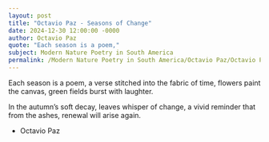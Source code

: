 ```yaml
---
layout: post
title: "Octavio Paz - Seasons of Change"
date: 2024-12-30 12:00:00 -0000
author: Octavio Paz
quote: "Each season is a poem,"
subject: Modern Nature Poetry in South America
permalink: /Modern Nature Poetry in South America/Octavio Paz/Octavio Paz - Seasons of Change
---
```


Each season is a poem,
a verse stitched into the fabric of time,
flowers paint the canvas,
green fields burst with laughter.

In the autumn’s soft decay,
leaves whisper of change,
a vivid reminder
that from the ashes,
renewal will arise again.

- Octavio Paz
